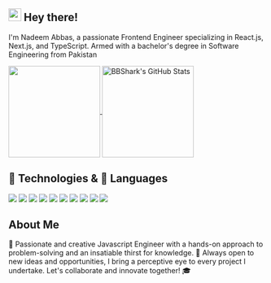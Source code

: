 ## <img src="https://media.giphy.com/media/hvRJCLFzcasrR4ia7z/giphy.gif" width="25px"></a> Hey there! 

 I'm Nadeem Abbas, a passionate Frontend Engineer specializing in React.js, Next.js, and TypeScript. Armed with a bachelor's degree in Software Engineering from Pakistan
<p>
  <a href="https://github.com/nadeemabbas0474" >
    <img align="center" src="https://github-readme-stats.vercel.app/api/top-langs/?layout=compact&username=nadeemabbas0474&hide=java,html&title_color=ffffff&text_color=c9cacc&icon_color=2bbc8a&bg_color=1d1f21" height="180px"/>
  </a>
  <a href="https://github.com/nadeemabbas0474" >
    <img align="center" src="https://github-readme-stats.vercel.app/api?username=nadeemabbas0474&show_icons=true&line_height=27&count_private=true&title_color=ffffff&text_color=c9cacc&icon_color=2bbc8a&bg_color=1d1f21" alt="BBShark's GitHub Stats" height="180px"/>
  </a>
 </p>

## 🔧 Technologies & 📖 Languages

<div display="flex">
  <img src="https://img.shields.io/badge/HTML5-E34F26?style=flat-square&logo=html5&logoColor=white">
  <img src="https://img.shields.io/badge/CSS3-1572B6?style=flat-square&logo=css3&logoColor=white">
  <img src="https://img.shields.io/badge/JavaScript-F7DF1E?style=flat-square&logo=javascript&logoColor=black">
 <img src="https://img.shields.io/badge/python-F7DF1E?style=flat-square&logo=python&logoColor=blue>
  <br/>
  <br/>
  <img src="https://img.shields.io/badge/-VS%20Code-007ACC?style=for-the-badge&logo=visual-studio-code">
  <img src="https://img.shields.io/badge/-MatrialUI-0081CB?style=for-the-badge&logo=material-UI">
  <img src="https://img.shields.io/badge/TypeScript-007ACC?style=for-the-badge&logo=typescript&logoColor=white">
  <img src="https://img.shields.io/badge/React-20232A?style=for-the-badge&logo=react&logoColor=61DAFB">
  <img src="https://img.shields.io/badge/Redux-339933?style=for-the-badge&logo=nodedotjs&logoColor=white">
  <img src="https://img.shields.io/badge/next-339933?style=for-the-badge&logo=next.js&logoColor=white">
  <img src="https://img.shields.io/badge/Git-F05032?style=for-the-badge&logo=git&logoColor=white">
<div/>

## About Me

🥇 Passionate and creative Javascript Engineer with a hands-on approach to problem-solving and an insatiable thirst for knowledge. 🎨 Always open to new ideas and opportunities, I bring a perceptive eye to every project I undertake. Let's collaborate and innovate together! 🎓
